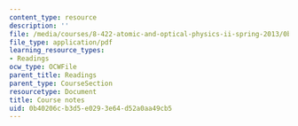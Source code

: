 ```yaml
---
content_type: resource
description: ''
file: /media/courses/8-422-atomic-and-optical-physics-ii-spring-2013/0b40206cb3d5e0293e64d52a0aa49cb5_MIT8_422S13_casimir_effect.pdf
file_type: application/pdf
learning_resource_types:
- Readings
ocw_type: OCWFile
parent_title: Readings
parent_type: CourseSection
resourcetype: Document
title: Course notes
uid: 0b40206c-b3d5-e029-3e64-d52a0aa49cb5
---
```

